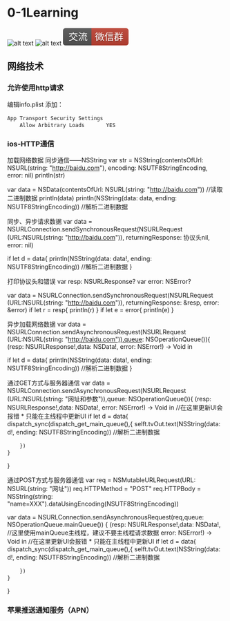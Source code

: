 # 0-1Learning

![alt text](../../static/common/svg/luoxiaosheng.svg "公众号")
![alt text](../../static/common/svg/luoxiaosheng_learning.svg "学习")
![alt text](../../static/common/svg/luoxiaosheng_wechat.svg "微信")



## 网络技术

### 允许使用http请求
编辑info.plist
添加：
```
App Transport Security Settings
	Allow Arbitrary Loads       YES
```

### ios-HTTP通信
加载网络数据
同步通信——NSString
var str = NSString(contentsOfUrl: NSURL(string: "http://baidu.com"),
encoding: NSUTF8StringEncoding, error: nil)
println(str)

var data = NSData(contentsOfUrl: NSURL(string: "http://baidu.com"))  //读取二进制数据
println(data)
println(NSString(data: data, ending: NSUTF8StringEncoding)) //解析二进制数据

同步、异步请求数据
var data  = NSURLConnection.sendSynchronousRequest(NSURLRequest
(URL:NSURL(string: "http://baidu.com")),
returningResponse: 协议头nil, error: nil)

if let d = data{
    println(NSString(data: data!, ending: NSUTF8StringEncoding)) //解析二进制数据
}

打印协议头和错误
var resp: NSURLResponse?
var error: NSError?

var data  = NSURLConnection.sendSynchronousRequest(NSURLRequest
(URL:NSURL(string: "http://baidu.com")),
returningResponse: &resp, error: &error)
if let r = resp{
    println(r) 
}
if let e = error{
    println(e) 
}

异步加载网络数据
var data  = NSURLConnection.sendAsynchronousRequest(NSURLRequest
(URL:NSURL(string: "http://baidu.com")),queue:
NSOperationQueue()){ (resp: NSURLResponse!,data: NSData!, 
error: NSError!) -> Void in

if let d = data{
    println(NSString(data: data!, ending: NSUTF8StringEncoding)) //解析二进制数据
}


通过GET方式与服务器通信
var data  = NSURLConnection.sendAsynchronousRequest(NSURLRequest
(URL:NSURL(string: "网址和参数")),queue:
NSOperationQueue()){ (resp: NSURLResponse!,data: NSData!, 
error: NSError!) -> Void in
    //在这里更新UI会报错 * 只能在主线程中更新UI
    if let d = data{
        dispatch_sync(dispatch_get_main_queue(),{
            selft.tvOut.text(NSString(data: d!, ending: NSUTF8StringEncoding)) //解析二进制数据

        })
    }
}


通过POST方式与服务器通信
var req = NSMutableURLRequest(URL: NSURL(string: "网址"))
req.HTTPMethod = "POST"
req.HTTPBody = NSString(string: "name=XXX").dataUsingEncoding(NSUTF8StringEncoding))

var data  = NSURLConnection.sendAsynchronousRequest(req,queue:
NSOperationQueue.mainQueue()) { (resp: NSURLResponse!,data: NSData!,    //这里使用mainQueue主线程，建议不要主线程请求数据
error: NSError!) -> Void in
    //在这里更新UI会报错 * 只能在主线程中更新UI
    if let d = data{
        dispatch_sync(dispatch_get_main_queue(),{
            selft.tvOut.text(NSString(data: d!, ending: NSUTF8StringEncoding)) //解析二进制数据

        })
    }
}




### 苹果推送通知服务（APN）


